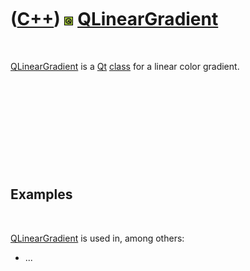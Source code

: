 



 

 

 

 

 

([C++](Cpp.htm)) ![Qt](PicQt.png) [QLinearGradient](CppQLinearGradient.htm)
===========================================================================

 

[QLinearGradient](CppQLinearGradient.htm) is a [Qt](CppQt.htm)
[class](CppClass.htm) for a linear color gradient.

 

 

 

 

 

Examples
--------

 

[QLinearGradient](CppQLinearGradient.htm) is used in, among others:

-   ...

 

 

 

 

 





 




